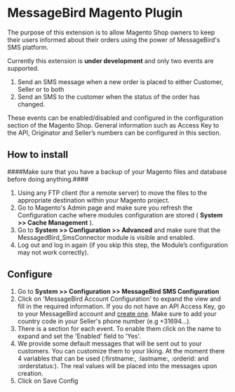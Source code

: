 # MessageBird Magento Plugin

The purpose of this extension is to allow Magento Shop owners to keep their users informed about their orders using the power of MessageBird's SMS platform.

Currently this extension is **under development** and only two events are supported.

1. Send an SMS message when a new order is placed to either Customer, Seller or to both
2. Send an SMS to the customer when the status of the order has changed.

These events can be enabled/disabled and configured in the configuration section of the Magento Shop. General information such as Access Key to the API, Originator and Seller’s numbers can be configured in this section.


## How to install ##

####Make sure that you have a backup of your Magento files and database before doing anything.####

1. Using any FTP client (for a remote server) to move the files to the appropriate destination within your Magento project.
2. Go to Magento's Admin page and make sure you refresh the Configuration cache where modules configuration are stored ( **System >> Cache Management** ). 
3. Go to **System >> Configuration >> Advanced** and make sure that the MessagedBird_SmsConnector module is visible and enabled.
4. Log out and log in again (if you skip this step, the Module’s configuration may not work correctly).


## Configure ##

1. Go to **System >> Configuration >> MessageBird SMS Configuration**
2. Click on 'MessageBird Account Configuration' to expand the view and fill in the required information. If you do not have an API Access Key, go to your MessageBird account and [create one](https://www.messagebird.com/app/en/settings/developers/access). Make sure to add your country code in your Seller's phone number (e.g +31694...).
3. There is a section for each event. To enable them click on the name to expand and set the 'Enabled' field to 'Yes'.
4. We provide some default messages that will be sent out to your customers. You can customize them to your liking. At the moment there 4 variables that can be used (:firstname:, :lastname:, :orderid: and :orderstatus:). The real values will be placed into the messages upon creation.
5. Click on Save Config
